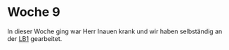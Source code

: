 # Woche 9

In dieser Woche ging war Herr Inauen krank und wir haben selbständig an der [LB1](LB1/Abgabe1) gearbeitet.